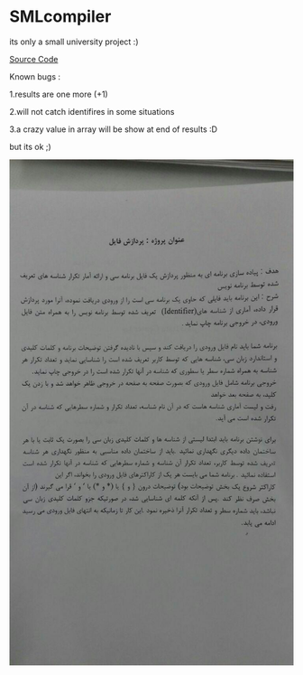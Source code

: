 # SMLcompiler
its only a small university project :)

[Source Code](/Source.cpp)

Known bugs :

1.results are one more (+1)

2.will not catch identifires in some situations 

3.a crazy value in array will be show at end of results :D

but its ok ;)

![Screenshot](Question.jpg)
